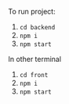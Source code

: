 To run project:
1. `cd backend`
2. `npm i`
3. `npm start`

In other terminal
1. `cd front`
2. `npm i`
3. `npm start`

